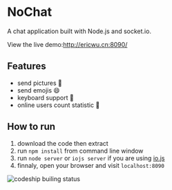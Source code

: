 NoChat
===

A chat application built with Node.js and socket.io.

View the live demo:http://ericwu.cn:8090/

Features
---
* send pictures :sunrise:
* send emojis :smile:
* keyboard support :musical_keyboard:
* online users count statistic :ghost:

How to run
---
1. download the code then extract
2. run `npm install` from command line window
3. run `node server` or `iojs server` if you are using [io.js](https://iojs.org/)
4. finnaly, open your browser and visit `localhost:8090`

![codeship builing status](https://codeship.com/projects/73bd0d90-9897-0131-516c-56598d7b87e5/status?branch=master)
